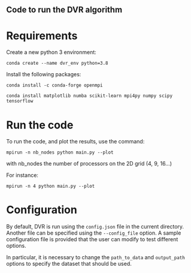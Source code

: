 ## Code to run the DVR algorithm

# Requirements

Create a new python 3 environment:

`conda create --name dvr_env python=3.8`

Install the following packages:

`conda install -c conda-forge openmpi`

`conda install matplotlib numba scikit-learn mpi4py numpy scipy tensorflow`


# Run the code

To run the code, and plot the results, use the command:

`mpirun -n nb_nodes python main.py --plot`

with nb_nodes the number of processors on the 2D grid (4, 9, 16...)

For instance:

`mpirun -n 4 python main.py --plot`

# Configuration

By default, DVR is run using the `config.json` file in the current directory. Another file can be specified using the `--config_file` option. A sample configuration file is provided that the user can modify to test different options.

In particular, it is necessary to change the `path_to_data` and `output_path` options to specify the dataset that should be used. 
    